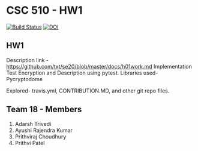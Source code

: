 # CSC 510 - HW1

[![Build Status](https://travis-ci.org/adarshtri/510-hw1.svg?branch=master)](https://travis-ci.org/adarshtri/510-hw1)
[![DOI](https://zenodo.org/badge/286879702.svg)](https://zenodo.org/badge/latestdoi/286879702)

## HW1 
Description link - https://github.com/txt/se20/blob/master/docs/h01work.md
Implementation 
Test Encryption and Description using pytest.
Libraries used- Pycryptodome

Explored- travis.yml, CONTRIBUTION.MD, and other git repo files.


## Team 18 - Members
1) Adarsh Trivedi
2) Ayushi Rajendra Kumar
3) Prithviraj Choudhury
4) Prithvi Patel
